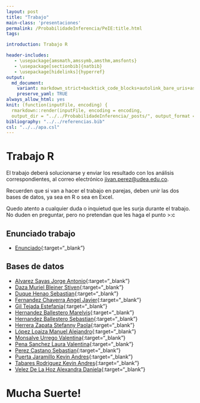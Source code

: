 ```yaml
---
layout: post
title: "Trabajo"
main-class: 'presentaciones'
permalink: /ProbabilidadeInferencia/PeIE:title.html
tags:

introduction: Trabajo R

header-includes:
   - \usepackage{amsmath,amssymb,amsthm,amsfonts}
   - \usepackage[sectionbib]{natbib}
   - \usepackage[hidelinks]{hyperref}
output:
  md_document:
    variant: markdown_strict+backtick_code_blocks+autolink_bare_uris+ascii_identifiers+tex_math_single_backslash
    preserve_yaml: TRUE
always_allow_html: yes   
knit: (function(inputFile, encoding) {
  rmarkdown::render(inputFile, encoding = encoding,
  output_dir = "../../ProbabilidadeInferencia/_posts/", output_format = "all"  ) })
bibliography: "../../referencias.bib"
csl: "../../apa.csl"
---
```


# Trabajo R

El trabajo deberá solucionarse y enviar los resultado con los análisis
correspondientes, al correo electrónico
<a target="_blank" href="mailto:jivan.perez@udea.edu.co">
jivan.perez@udea.edu.co</a>.

Recuerden que si van a hacer el trabajo en parejas, deben unir las dos
bases de datos, ya sea en R o sea en Excel.

Quedo atento a cualquier duda o inquietud que les surja durante el
trabajo. No duden en preguntar, pero no pretendan que les haga el punto
&gt;:c

## Enunciado trabajo

-   [Enunciado](https://github.com/jiperezga/jiperezga.github.io/raw/master/Dataset/Trabajo/TrabajoR.docx){:target=“\_blank”}

## Bases de datos

-   [Alvarez Sayas Jorge
    Antonio](https://github.com/jiperezga/jiperezga.github.io/raw/master/Dataset/Trabajo/T1067282445.xlsx){:target=“\_blank”}
-   [Daza Muriel Bleiner
    Stiven](https://github.com/jiperezga/jiperezga.github.io/raw/master/Dataset/Trabajo/T1001945591.xlsx){:target=“\_blank”}
-   [Duque Henao
    Sebastian](https://github.com/jiperezga/jiperezga.github.io/raw/master/Dataset/Trabajo/T1011510104.xlsx){:target=“\_blank”}
-   [Fernandez Chaverra Angel
    Javier](https://github.com/jiperezga/jiperezga.github.io/raw/master/Dataset/Trabajo/T1000206530.xlsx){:target=“\_blank”}
-   [Gil Tejada
    Estefania](https://github.com/jiperezga/jiperezga.github.io/raw/master/Dataset/Trabajo/T1000556567.xlsx){:target=“\_blank”}
-   [Hernandez Ballestero
    Marelvis](https://github.com/jiperezga/jiperezga.github.io/raw/master/Dataset/Trabajo/T1063718105.xlsx){:target=“\_blank”}
-   [Hernandez Ballestero
    Sebastian](https://github.com/jiperezga/jiperezga.github.io/raw/master/Dataset/Trabajo/T1063718104.xlsx){:target=“\_blank”}
-   [Herrera Zapata Stefanny
    Paola](https://github.com/jiperezga/jiperezga.github.io/raw/master/Dataset/Trabajo/T1007109668.xlsx){:target=“\_blank”}
-   [López Loaiza Manuel
    Alejandro](https://github.com/jiperezga/jiperezga.github.io/raw/master/Dataset/Trabajo/T1036686967.xlsx){:target=“\_blank”}
-   [Monsalve Urrego
    Valentina](https://github.com/jiperezga/jiperezga.github.io/raw/master/Dataset/Trabajo/T1000759535.xlsx){:target=“\_blank”}
-   [Pena Sanchez Laura
    Valentina](https://github.com/jiperezga/jiperezga.github.io/raw/master/Dataset/Trabajo/T1097490614.xlsx){:target=“\_blank”}
-   [Perez Castano
    Sebastian](https://github.com/jiperezga/jiperezga.github.io/raw/master/Dataset/Trabajo/T1013457380.xlsx){:target=“\_blank”}
-   [Puerta Jaramillo Kevin
    Andres](https://github.com/jiperezga/jiperezga.github.io/raw/master/Dataset/Trabajo/T1001470627.xlsx){:target=“\_blank”}
-   [Tabares Rodriguez Kevin
    Andres](https://github.com/jiperezga/jiperezga.github.io/raw/master/Dataset/Trabajo/T1007330441.xlsx){:target=“\_blank”}
-   [Velez De La Hoz Alexandra
    Daniela](https://github.com/jiperezga/jiperezga.github.io/raw/master/Dataset/Trabajo/T1129526888.xlsx){:target=“\_blank”}

<h1>
Mucha Suerte!
</h1>
